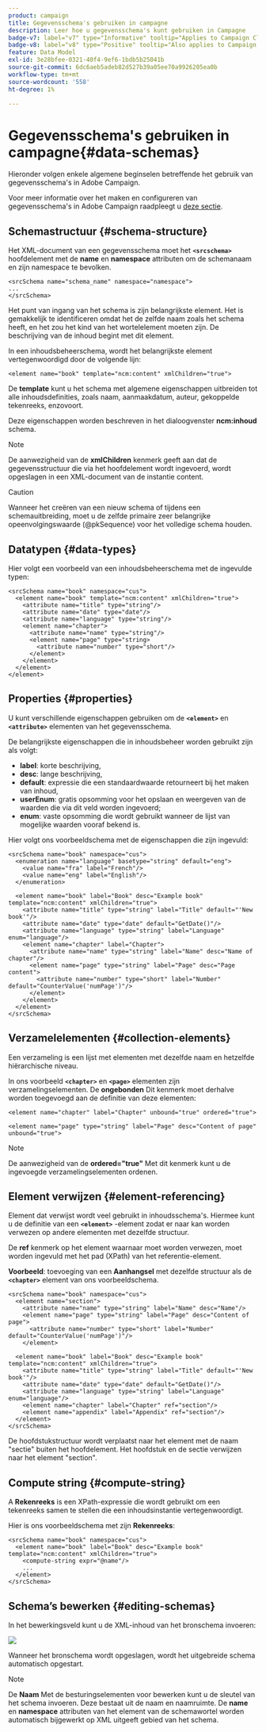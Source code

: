 ```yaml
---
product: campaign
title: Gegevensschema's gebruiken in campagne
description: Leer hoe u gegevensschema's kunt gebruiken in Campagne
badge-v7: label="v7" type="Informative" tooltip="Applies to Campaign Classic v7"
badge-v8: label="v8" type="Positive" tooltip="Also applies to Campaign v8"
feature: Data Model
exl-id: 3e28bfee-0321-40f4-9ef6-1bdb5b25041b
source-git-commit: 6dc6aeb5adeb82d527b39a05ee70a9926205ea0b
workflow-type: tm+mt
source-wordcount: '558'
ht-degree: 1%

---
```


# Gegevensschema&#39;s gebruiken in campagne{#data-schemas}



Hieronder volgen enkele algemene beginselen betreffende het gebruik van gegevensschema&#39;s in Adobe Campaign.

Voor meer informatie over het maken en configureren van gegevensschema&#39;s in Adobe Campaign raadpleegt u [deze sectie](../../configuration/using/about-schema-edition.md).

## Schemastructuur {#schema-structure}

Het XML-document van een gegevensschema moet het **`<srcschema>`** hoofdelement met de **name** en **namespace** attributen om de schemanaam en zijn namespace te bevolken.

```
<srcSchema name="schema_name" namespace="namespace">
...
</srcSchema>
```

Het punt van ingang van het schema is zijn belangrijkste element. Het is gemakkelijk te identificeren omdat het de zelfde naam zoals het schema heeft, en het zou het kind van het wortelelement moeten zijn. De beschrijving van de inhoud begint met dit element.

In een inhoudsbeheerschema, wordt het belangrijkste element vertegenwoordigd door de volgende lijn:

```
<element name="book" template="ncm:content" xmlChildren="true">
```

De **template** kunt u het schema met algemene eigenschappen uitbreiden tot alle inhoudsdefinities, zoals naam, aanmaakdatum, auteur, gekoppelde tekenreeks, enzovoort.

Deze eigenschappen worden beschreven in het dialoogvenster **ncm:inhoud** schema.

>[!NOTE]
>
>De aanwezigheid van de **xmlChildren** kenmerk geeft aan dat de gegevensstructuur die via het hoofdelement wordt ingevoerd, wordt opgeslagen in een XML-document van de instantie content.

>[!CAUTION]
>
>Wanneer het creëren van een nieuw schema of tijdens een schemauitbreiding, moet u de zelfde primaire zeer belangrijke opeenvolgingswaarde (@pkSequence) voor het volledige schema houden.

## Datatypen {#data-types}

Hier volgt een voorbeeld van een inhoudsbeheerschema met de ingevulde typen:

```
<srcSchema name="book" namespace="cus">
  <element name="book" template="ncm:content" xmlChildren="true">
    <attribute name="title" type="string"/>
    <attribute name="date" type="date"/>
    <attribute name="language" type="string"/>
    <element name="chapter">
      <attribute name="name" type="string"/>
      <element name="page" type="string>
        <attribute name="number" type="short"/>
      </element>
    </element>
  </element>
</element>
```

## Properties {#properties}

U kunt verschillende eigenschappen gebruiken om de **`<element>`** en **`<attribute>`** elementen van het gegevensschema.

De belangrijkste eigenschappen die in inhoudsbeheer worden gebruikt zijn als volgt:

* **label**: korte beschrijving,
* **desc**: lange beschrijving,
* **default**: expressie die een standaardwaarde retourneert bij het maken van inhoud,
* **userEnum**: gratis opsomming voor het opslaan en weergeven van de waarden die via dit veld worden ingevoerd;
* **enum**: vaste opsomming die wordt gebruikt wanneer de lijst van mogelijke waarden vooraf bekend is.

Hier volgt ons voorbeeldschema met de eigenschappen die zijn ingevuld:

```
<srcSchema name="book" namespace="cus">
  <enumeration name="language" basetype="string" default="eng">    
    <value name="fra" label="French"/>    
    <value name="eng" label="English"/>   
  </enumeration>

  <element name="book" label="Book" desc="Example book" template="ncm:content" xmlChildren="true">
    <attribute name="title" type="string" label="Title" default="'New book'"/>
    <attribute name="date" type="date" default="GetDate()"/>
    <attribute name="language" type="string" label="Language" enum="language"/>
    <element name="chapter" label="Chapter">
      <attribute name="name" type="string" label="Name" desc="Name of chapter"/>
      <element name="page" type="string" label="Page" desc="Page content">
        <attribute name="number" type="short" label="Number" default="CounterValue('numPage')"/>
      </element>
    </element>
  </element>
</srcSchema>
```

## Verzamelelementen {#collection-elements}

Een verzameling is een lijst met elementen met dezelfde naam en hetzelfde hiërarchische niveau.

In ons voorbeeld **`<chapter>`** en **`<page>`** elementen zijn verzamelingselementen. De **ongebonden** Dit kenmerk moet derhalve worden toegevoegd aan de definitie van deze elementen:

```
<element name="chapter" label="Chapter" unbound="true" ordered="true">
```

```
<element name="page" type="string" label="Page" desc="Content of page" unbound="true">
```

>[!NOTE]
>
>De aanwezigheid van de **ordered=&quot;true&quot;** Met dit kenmerk kunt u de ingevoegde verzamelingselementen ordenen.

## Element verwijzen {#element-referencing}

Element dat verwijst wordt veel gebruikt in inhoudsschema&#39;s. Hiermee kunt u de definitie van een **`<element>`** -element zodat er naar kan worden verwezen op andere elementen met dezelfde structuur.

De **ref** kenmerk op het element waarnaar moet worden verwezen, moet worden ingevuld met het pad (XPath) van het referentie-element.

**Voorbeeld**: toevoeging van een **Aanhangsel** met dezelfde structuur als de **`<chapter>`** element van ons voorbeeldschema.

```
<srcSchema name="book" namespace="cus">
  <element name="section">
    <attribute name="name" type="string" label="Name" desc="Name"/>
    <element name="page" type="string" label="Page" desc="Content of page">
      <attribute name="number" type="short" label="Number" default="CounterValue('numPage')"/>
    </element>

  <element name="book" label="Book" desc="Example book" template="ncm:content" xmlChildren="true">
    <attribute name="title" type="string" label="Title" default="'New book'"/>
    <attribute name="date" type="date" default="GetDate()"/>
    <attribute name="language" type="string" label="Language" enum="language"/>
    <element name="chapter" label="Chapter" ref="section"/>
    <element name="appendix" label="Appendix" ref="section"/>
  </element>
</srcSchema>
```

De hoofdstukstructuur wordt verplaatst naar het element met de naam &quot;sectie&quot; buiten het hoofdelement. Het hoofdstuk en de sectie verwijzen naar het element &quot;section&quot;.

## Compute string {#compute-string}

A **Rekenreeks** is een XPath-expressie die wordt gebruikt om een tekenreeks samen te stellen die een inhoudsinstantie vertegenwoordigt.

Hier is ons voorbeeldschema met zijn **Rekenreeks**:

```
<srcSchema name="book" namespace="cus">
  <element name="book" label="Book" desc="Example book" template="ncm:content" xmlChildren="true">
    <compute-string expr="@name"/>
    ...
  </element>
</srcSchema>
```

## Schema’s bewerken {#editing-schemas}

In het bewerkingsveld kunt u de XML-inhoud van het bronschema invoeren:

![](assets/d_ncs_integration_schema_edition.png)

Wanneer het bronschema wordt opgeslagen, wordt het uitgebreide schema automatisch opgestart.

>[!NOTE]
>
>De **Naam** Met de besturingselementen voor bewerken kunt u de sleutel van het schema invoeren. Deze bestaat uit de naam en naamruimte. De **name** en **namespace** attributen van het element van de schemawortel worden automatisch bijgewerkt op XML uitgeeft gebied van het schema.
